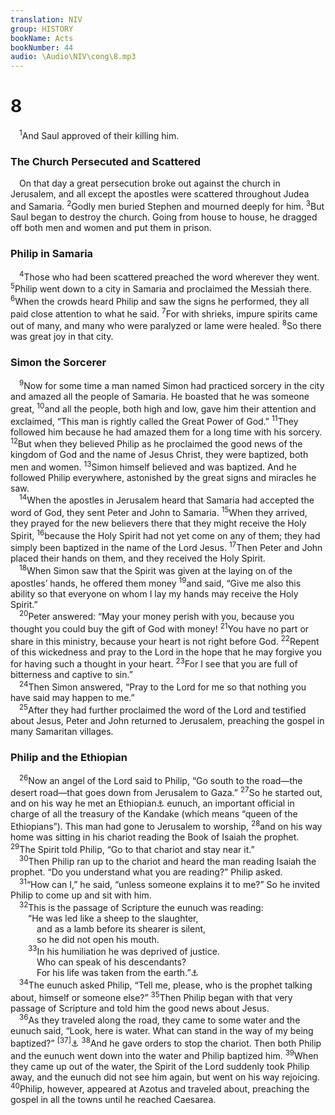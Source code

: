 ```yaml
---
translation: NIV
group: HISTORY
bookName: Acts 
bookNumber: 44
audio: \Audio\NIV\cong\8.mp3
---
```


<div class="title"><h1>8</h1></div>
<span class="verse cong_8_1"> <sup>1</sup>And Saul approved of their killing him. <br/></span>
<div class="title"><h3>The Church Persecuted and Scattered </h3></div>
<span class="verse cong_8_1"> On that day a great persecution broke out against the church in Jerusalem, and all except the apostles were scattered throughout Judea and Samaria. </span>
<span class="verse cong_8_2"><sup>2</sup>Godly men buried Stephen and mourned deeply for him. </span>
<span class="verse cong_8_3"><sup>3</sup>But Saul began to destroy the church. Going from house to house, he dragged off both men and women and put them in prison. <br/></span>
<div class="title"><h3>Philip in Samaria </h3></div>
<span class="verse cong_8_4"> <sup>4</sup>Those who had been scattered preached the word wherever they went. </span>
<span class="verse cong_8_5"><sup>5</sup>Philip went down to a city in Samaria and proclaimed the Messiah there. </span>
<span class="verse cong_8_6"><sup>6</sup>When the crowds heard Philip and saw the signs he performed, they all paid close attention to what he said. </span>
<span class="verse cong_8_7"><sup>7</sup>For with shrieks, impure spirits came out of many, and many who were paralyzed or lame were healed. </span>
<span class="verse cong_8_8"><sup>8</sup>So there was great joy in that city. <br/></span>
<div class="title"><h3>Simon the Sorcerer </h3></div>
<span class="verse cong_8_9"> <sup>9</sup>Now for some time a man named Simon had practiced sorcery in the city and amazed all the people of Samaria. He boasted that he was someone great, </span>
<span class="verse cong_8_10"><sup>10</sup>and all the people, both high and low, gave him their attention and exclaimed, “This man is rightly called the Great Power of God.” </span>
<span class="verse cong_8_11"><sup>11</sup>They followed him because he had amazed them for a long time with his sorcery. </span>
<span class="verse cong_8_12"><sup>12</sup>But when they believed Philip as he proclaimed the good news of the kingdom of God and the name of Jesus Christ, they were baptized, both men and women. </span>
<span class="verse cong_8_13"><sup>13</sup>Simon himself believed and was baptized. And he followed Philip everywhere, astonished by the great signs and miracles he saw. <br/></span>
<span class="verse cong_8_14"> <sup>14</sup>When the apostles in Jerusalem heard that Samaria had accepted the word of God, they sent Peter and John to Samaria. </span>
<span class="verse cong_8_15"><sup>15</sup>When they arrived, they prayed for the new believers there that they might receive the Holy Spirit, </span>
<span class="verse cong_8_16"><sup>16</sup>because the Holy Spirit had not yet come on any of them; they had simply been baptized in the name of the Lord Jesus. </span>
<span class="verse cong_8_17"><sup>17</sup>Then Peter and John placed their hands on them, and they received the Holy Spirit. <br/></span>
<span class="verse cong_8_18"> <sup>18</sup>When Simon saw that the Spirit was given at the laying on of the apostles’ hands, he offered them money </span>
<span class="verse cong_8_19"><sup>19</sup>and said, “Give me also this ability so that everyone on whom I lay my hands may receive the Holy Spirit.” <br/></span>
<span class="verse cong_8_20"> <sup>20</sup>Peter answered: “May your money perish with you, because you thought you could buy the gift of God with money! </span>
<span class="verse cong_8_21"><sup>21</sup>You have no part or share in this ministry, because your heart is not right before God. </span>
<span class="verse cong_8_22"><sup>22</sup>Repent of this wickedness and pray to the Lord in the hope that he may forgive you for having such a thought in your heart. </span>
<span class="verse cong_8_23"><sup>23</sup>For I see that you are full of bitterness and captive to sin.” <br/></span>
<span class="verse cong_8_24"> <sup>24</sup>Then Simon answered, “Pray to the Lord for me so that nothing you have said may happen to me.” <br/></span>
<span class="verse cong_8_25"> <sup>25</sup>After they had further proclaimed the word of the Lord and testified about Jesus, Peter and John returned to Jerusalem, preaching the gospel in many Samaritan villages. <br/></span>
<div class="title"><h3>Philip and the Ethiopian </h3></div>
<span class="verse cong_8_26"> <sup>26</sup>Now an angel of the Lord said to Philip, “Go south to the road—the desert road—that goes down from Jerusalem to Gaza.” </span>
<span class="verse cong_8_27"><sup>27</sup>So he started out, and on his way he met an Ethiopian<a data-toggle="tooltip" data-placement="bottom" title="That is, from the southern Nile region">⚓</a> eunuch, an important official in charge of all the treasury of the Kandake (which means “queen of the Ethiopians”). This man had gone to Jerusalem to worship, </span>
<span class="verse cong_8_28"><sup>28</sup>and on his way home was sitting in his chariot reading the Book of Isaiah the prophet. </span>
<span class="verse cong_8_29"><sup>29</sup>The Spirit told Philip, “Go to that chariot and stay near it.” <br/></span>
<span class="verse cong_8_30"> <sup>30</sup>Then Philip ran up to the chariot and heard the man reading Isaiah the prophet. “Do you understand what you are reading?” Philip asked. <br/></span>
<span class="verse cong_8_31"> <sup>31</sup>“How can I,” he said, “unless someone explains it to me?” So he invited Philip to come up and sit with him. <br/></span>
<span class="verse cong_8_32"> <sup>32</sup>This is the passage of Scripture the eunuch was reading: <br/>  “He was led like a sheep to the slaughter, <br/>   and as a lamb before its shearer is silent, <br/>   so he did not open his mouth. <br/></span>
<span class="verse cong_8_33">  <sup>33</sup>In his humiliation he was deprived of justice. <br/>   Who can speak of his descendants? <br/>   For his life was taken from the earth.”<a data-toggle="tooltip" data-placement="bottom" title="Isaiah 53:7,8 (see Septuagint)">⚓</a><br/></span>
<span class="verse cong_8_34"> <sup>34</sup>The eunuch asked Philip, “Tell me, please, who is the prophet talking about, himself or someone else?” </span>
<span class="verse cong_8_35"><sup>35</sup>Then Philip began with that very passage of Scripture and told him the good news about Jesus. <br/></span>
<span class="verse cong_8_36"> <sup>36</sup>As they traveled along the road, they came to some water and the eunuch said, “Look, here is water. What can stand in the way of my being baptized?” </span>
<span class="verse cong_8_37"><sup>[37]</sup><a data-toggle="tooltip" data-placement="bottom" title="Some manuscripts include here Philip said, “If you believe with all your heart, you may.” The eunuch answered, “I believe that Jesus Christ is the Son of God.”">⚓</a></span>
<span class="verse cong_8_38"><sup>38</sup>And he gave orders to stop the chariot. Then both Philip and the eunuch went down into the water and Philip baptized him. </span>
<span class="verse cong_8_39"><sup>39</sup>When they came up out of the water, the Spirit of the Lord suddenly took Philip away, and the eunuch did not see him again, but went on his way rejoicing. </span>
<span class="verse cong_8_40"><sup>40</sup>Philip, however, appeared at Azotus and traveled about, preaching the gospel in all the towns until he reached Caesarea. <br/></span>
